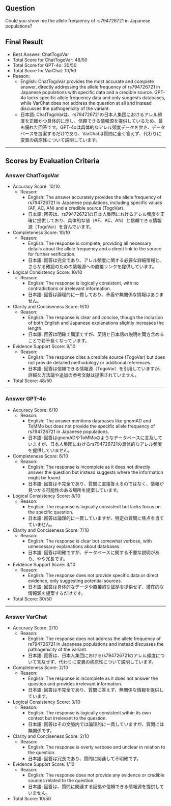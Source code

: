 ## Question

Could you show me the allele frequency of rs794726721 in Japanese populations?

## Final Result

- Best Answer: ChatTogoVar
- Total Score for ChatTogoVar: 48/50
- Total Score for GPT-4o: 30/50
- Total Score for VarChat: 10/50
- Reason:
  - English: ChatTogoVar provides the most accurate and complete answer, directly addressing the allele frequency of rs794726721 in Japanese populations with specific data and a credible source. GPT-4o lacks specific allele frequency data and only suggests databases, while VarChat does not address the question at all and instead discusses the pathogenicity of the variant.
  - 日本語: ChatTogoVarは、rs794726721の日本人集団におけるアレル頻度を正確かつ具体的に示し、信頼できる情報源を提供しているため、最も優れた回答です。GPT-4oは具体的なアレル頻度データを欠き、データベースを提案するだけであり、VarChatは質問に全く答えず、代わりに変異の病原性について説明しています。

---

## Scores by Evaluation Criteria

### Answer ChatTogoVar
- Accuracy Score: 10/10
  - Reason: 
    - English: The answer accurately provides the allele frequency of rs794726721 in Japanese populations, including specific values (AF, AC, AN) and a credible source (TogoVar).
    - 日本語: 回答は、rs794726721の日本人集団におけるアレル頻度を正確に提供しており、具体的な値（AF、AC、AN）と信頼できる情報源（TogoVar）を含んでいます。
- Completeness Score: 10/10
  - Reason: 
    - English: The response is complete, providing all necessary details about the allele frequency and a direct link to the source for further verification.
    - 日本語: 回答は完全であり、アレル頻度に関する必要な詳細情報と、さらなる確認のための情報源への直接リンクを提供しています。
- Logical Consistency Score: 10/10
  - Reason: 
    - English: The response is logically consistent, with no contradictions or irrelevant information.
    - 日本語: 回答は論理的に一貫しており、矛盾や無関係な情報はありません。
- Clarity and Conciseness Score: 9/10
  - Reason: 
    - English: The response is clear and concise, though the inclusion of both English and Japanese explanations slightly increases the length.
    - 日本語: 回答は明確で簡潔ですが、英語と日本語の説明を両方含めることで若干長くなっています。
- Evidence Support Score: 9/10
  - Reason: 
    - English: The response cites a credible source (TogoVar) but does not provide detailed methodology or additional references.
    - 日本語: 回答は信頼できる情報源（TogoVar）を引用していますが、詳細な方法論や追加の参考文献は提供されていません。
- Total Score: 48/50

---

### Answer GPT-4o
- Accuracy Score: 6/10
  - Reason: 
    - English: The answer mentions databases like gnomAD and ToMMo but does not provide the specific allele frequency of rs794726721 in Japanese populations.
    - 日本語: 回答はgnomADやToMMoのようなデータベースに言及していますが、日本人集団におけるrs794726721の具体的なアレル頻度を提供していません。
- Completeness Score: 6/10
  - Reason: 
    - English: The response is incomplete as it does not directly answer the question but instead suggests where the information might be found.
    - 日本語: 回答は不完全であり、質問に直接答えるのではなく、情報が見つかる可能性のある場所を提案しています。
- Logical Consistency Score: 8/10
  - Reason: 
    - English: The response is logically consistent but lacks focus on the specific question.
    - 日本語: 回答は論理的に一貫していますが、特定の質問に焦点を当てていません。
- Clarity and Conciseness Score: 7/10
  - Reason: 
    - English: The response is clear but somewhat verbose, with unnecessary explanations about databases.
    - 日本語: 回答は明確ですが、データベースに関する不要な説明があり、やや冗長です。
- Evidence Support Score: 3/10
  - Reason: 
    - English: The response does not provide specific data or direct evidence, only suggesting potential sources.
    - 日本語: 回答は具体的なデータや直接的な証拠を提供せず、潜在的な情報源を提案するだけです。
- Total Score: 30/50

---

### Answer VarChat
- Accuracy Score: 2/10
  - Reason: 
    - English: The response does not address the allele frequency of rs794726721 in Japanese populations and instead discusses the pathogenicity of the variant.
    - 日本語: 回答は、日本人集団におけるrs794726721のアレル頻度について言及せず、代わりに変異の病原性について説明しています。
- Completeness Score: 2/10
  - Reason: 
    - English: The response is incomplete as it does not answer the question and provides irrelevant information.
    - 日本語: 回答は不完全であり、質問に答えず、無関係な情報を提供しています。
- Logical Consistency Score: 3/10
  - Reason: 
    - English: The response is logically consistent within its own context but irrelevant to the question.
    - 日本語: 回答はその文脈内では論理的に一貫していますが、質問には無関係です。
- Clarity and Conciseness Score: 2/10
  - Reason: 
    - English: The response is overly verbose and unclear in relation to the question.
    - 日本語: 回答は冗長であり、質問に関連して不明確です。
- Evidence Support Score: 1/10
  - Reason: 
    - English: The response does not provide any evidence or credible sources related to the question.
    - 日本語: 回答は、質問に関連する証拠や信頼できる情報源を提供していません。
- Total Score: 10/50